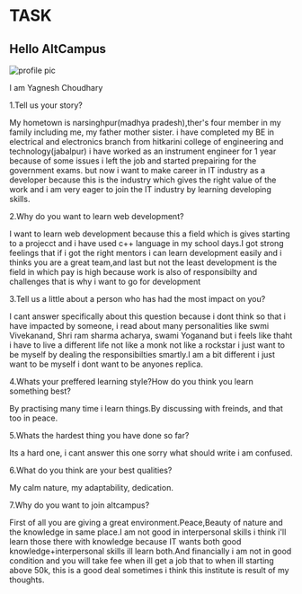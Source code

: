 # TASK
<h2>Hello AltCampus</h2>
<img scr="vizag pic.jpg" alt="profile pic">
<p>I am Yagnesh Choudhary</p>
<main>
<p>1.Tell us your story?</p>
<p>My hometown is narsinghpur(madhya pradesh),ther's four member in my family including me, my father mother sister.
  i have completed my BE in electrical and electronics branch from hitkarini college of engineering and technology(jabalpur)
  i have worked as an instrument engineer for 1 year because of some issues i left the job and started prepairing for the government exams.
  but now i want to make career in IT industry as a developer because this is the industry which gives the right value of the work and i am very eager to join the IT industry by learning developing skills.</p>
  <p>2.Why do you want to learn web development?</p>
  <p>
     I want to learn web development because this a field which is gives starting to a projecct and i have used c++ language in my school days.I got strong feelings that if i got the right mentors i can learn development easily and i thinks you are a great team,and last but not the least development is the field in which pay is high because work is also of responsibilty and challenges that is why i want to go for development</p>
  <p>3.Tell us a little about a person who has had the most impact on you?</p>
  <p>I cant answer specifically about this question because i dont think so that i have impacted by someone, i read about many personalities like swmi Vivekanand, Shri ram sharma acharya, swami Yoganand but i feels like thaht i have to live a different life not like a monk not like a rockstar i just want to be myself by dealing  the responsibilties smartly.I am a bit different i just want to be myself i dont want to be anyones replica.</p>
  <p>4.Whats your preffered learning style?How do you think you learn something best?</p>
  <p>By practising many time i learn things.By discussing with freinds, and that too in peace.</p>
  <p>5.Whats the hardest thing you have done so far?</p>
  <p>Its a hard one, i cant answer this one sorry what should write i am confused.
  <p>6.What do you think are your best qualities?</p>
  <p>My calm nature, my adaptability, dedication.</p>
  <p>7.Why do you want to join altcampus?</p>
  <p>First of all you are giving a great environment.Peace,Beauty of nature and the knowledge in same place.I am not good in interpersonal skills i think i'll learn those there with knowledge because IT wants both good knowledge+interpersonal skills ill learn both.And financially i am not in good condition and you will take fee when ill get a job that to when ill starting above 50k, this is a good deal sometimes i think this institute is result of my thoughts.</p>  
</main>
